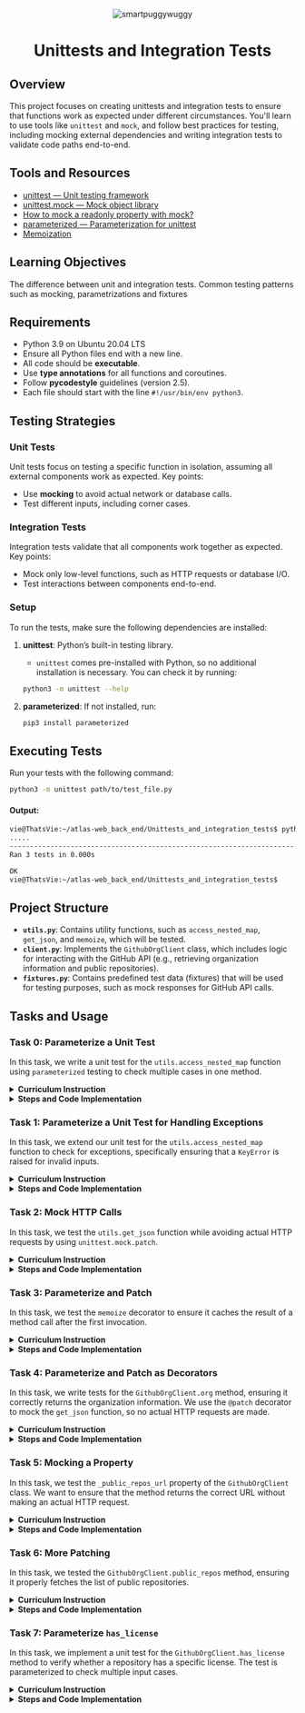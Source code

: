 <p align="center">
  <img src="https://github.com/user-attachments/assets/e42b6a69-0c9d-45c8-85f1-64f399f1d0b1" alt="smartpuggywuggy" />
</p>

<h1 align="center">Unittests and Integration Tests</h1>


## Overview
This project focuses on creating unittests and integration tests to ensure that functions work as expected under different circumstances. You'll learn to use tools like `unittest` and `mock`, and follow best practices for testing, including mocking external dependencies and writing integration tests to validate code paths end-to-end.

## Tools and Resources
- [unittest — Unit testing framework](https://docs.python.org/3/library/unittest.html)
- [unittest.mock — Mock object library](https://docs.python.org/3/library/unittest.mock.html)
- [How to mock a readonly property with mock?](https://stackoverflow.com/questions/11836436/how-to-mock-a-readonly-property-with-mock)
- [parameterized — Parameterization for unittest](https://pypi.org/project/parameterized/)
- [Memoization](https://en.wikipedia.org/wiki/Memoization)

## Learning Objectives

The difference between unit and integration tests.
Common testing patterns such as mocking, parametrizations and fixtures

  

## Requirements
- Python 3.9 on Ubuntu 20.04 LTS
- Ensure all Python files end with a new line.
- All code should be **executable**.
- Use **type annotations** for all functions and coroutines.
- Follow **pycodestyle** guidelines (version 2.5).
- Each file should start with the line `#!/usr/bin/env python3`.


## Testing Strategies

### Unit Tests
Unit tests focus on testing a specific function in isolation, assuming all external components work as expected. Key points:
- Use **mocking** to avoid actual network or database calls.
- Test different inputs, including corner cases.

### Integration Tests
Integration tests validate that all components work together as expected. Key points:
- Mock only low-level functions, such as HTTP requests or database I/O.
- Test interactions between components end-to-end.

### Setup

To run the tests, make sure the following dependencies are installed:

1. **unittest**: Python’s built-in testing library.
   - `unittest` comes pre-installed with Python, so no additional installation is necessary. You can check it by running:
   ```bash
   python3 -m unittest --help
   ```

2. **parameterized**: If not installed, run:
   ```bash
   pip3 install parameterized
   ```

## Executing Tests
Run your tests with the following command:
```bash
python3 -m unittest path/to/test_file.py
```
####  Output:
```bash
vie@ThatsVie:~/atlas-web_back_end/Unittests_and_integration_tests$ python3 -m unittest test_utils.py
.....
----------------------------------------------------------------------
Ran 3 tests in 0.000s

OK
vie@ThatsVie:~/atlas-web_back_end/Unittests_and_integration_tests$
```


## Project Structure
- **`utils.py`**: Contains utility functions, such as `access_nested_map`, `get_json`, and `memoize`, which will be tested.
- **`client.py`**: Implements the `GithubOrgClient` class, which includes logic for interacting with the GitHub API (e.g., retrieving organization information and public repositories).
- **`fixtures.py`**: Contains predefined test data (fixtures) that will be used for testing purposes, such as mock responses for GitHub API calls.


## Tasks and Usage

### Task 0: Parameterize a Unit Test

In this task, we write a unit test for the `utils.access_nested_map` function using `parameterized` testing to check multiple cases in one method.

<details>
  <summary><strong>Curriculum Instruction</strong></summary>

Familiarize yourself with the `utils.access_nested_map` function and understand its purpose. Play with it in the Python console to make sure you understand.

In this task you will write the first unit test for `utils.access_nested_map`.

- Create a `TestAccessNestedMap` class that inherits from `unittest.TestCase`.
- Implement the `TestAccessNestedMap.test_access_nested_map` method to test that the method returns what it is supposed to.
- Decorate the method with `@parameterized.expand` to test the function for the following inputs:
  - `nested_map={"a": 1}, path=("a",)`
  - `nested_map={"a": {"b": 2}}, path=("a",)`
  - `nested_map={"a": {"b": 2}}, path=("a", "b")`
- For each of these inputs, test with `assertEqual` that the function returns the expected result.
- The body of the test method should not be longer than 2 lines.

</details>

<details>
  <summary><strong>Steps and Code Implementation</strong></summary>

### Steps:

1. **Understand the Function**: `utils.access_nested_map` retrieves values from a nested dictionary using a sequence of keys (path).
   - Example: 
     ```python
     nested_map = {"a": {"b": 2}}
     path = ("a", "b")
     result = access_nested_map(nested_map, path)
     print(result)  # Output: 2
     ```

2. **Create the Test Class**: Define a `TestAccessNestedMap` class that inherits from `unittest.TestCase`.

3. **Use Parameterized Testing**: Apply the `@parameterized.expand` decorator to test multiple inputs.

4. **Test Cases**: 
   - **Case 1**: `nested_map={"a": 1}, path=("a",)` — Expected result: `1`
   - **Case 2**: `nested_map={"a": {"b": 2}}, path=("a",)` — Expected result: `{"b": 2}`
   - **Case 3**: `nested_map={"a": {"b": 2}}, path=("a", "b")` — Expected result: `2`

5. **Test Method**: Use `assertEqual` to verify the expected results.

#### Code:
```python
#!/usr/bin/env python3
'''
Unit tests for the access_nested_map function from the utils module.
'''

import unittest
from parameterized import parameterized
from utils import access_nested_map


class TestAccessNestedMap(unittest.TestCase):
    '''Test cases for access_nested_map'''

    @parameterized.expand([
        ({"a": 1}, ("a",), 1),
        ({"a": {"b": 2}}, ("a",), {"b": 2}),
        ({"a": {"b": 2}}, ("a", "b"), 2),
    ])
    def test_access_nested_map(self, nested_map, path, expected):
        '''
        Test access_nested_map with various nested dictionaries and paths.
        '''
        self.assertEqual(access_nested_map(nested_map, path), expected)


if __name__ == "__main__":
    unittest.main()
```

#### Issue Encountered:
When running the tests, the following error occurred:
```
ModuleNotFoundError: No module named 'parameterized'
```

#### Solution:
To resolve this issue, the `parameterized` module was installed using `pip3`:
```bash
pip3 install parameterized
```

Once installed, the test was rerun successfully using:
```bash
python3 -m unittest test_utils.py
```

####  Output:
```bash
vie@ThatsVie:~/pug/atlas-web_back_end/Unittests_and_integration_tests$ python3 -m unittest test_utils.py
.....
----------------------------------------------------------------------
Ran 3 tests in 0.000s

OK
```
</details>

### Task 1: Parameterize a Unit Test for Handling Exceptions

In this task, we extend our unit test for the `utils.access_nested_map` function to check for exceptions, specifically ensuring that a `KeyError` is raised for invalid inputs.

<details>
  <summary><strong>Curriculum Instruction</strong></summary>

Implement `TestAccessNestedMap.test_access_nested_map_exception`. Use the `assertRaises` context manager to test that a `KeyError` is raised for the following inputs (use `@parameterized.expand`):

- `nested_map={}, path=("a",)`
- `nested_map={"a": 1}, path=("a", "b")`

Also, make sure that the exception message is as expected.

</details>

<details>
  <summary><strong>Steps and Code Implementation</strong></summary>

### Steps:

1. **Extend the Test Class**: Add a new method `test_access_nested_map_exception` in the `TestAccessNestedMap` class to handle cases where an exception is expected.
  
2. **Use the assertRaises Context Manager**: This will check if the correct exception (`KeyError`) is raised for invalid inputs.

3. **Use Parameterized Testing**: Apply the `@parameterized.expand` decorator to test multiple cases where a `KeyError` should be raised.

4. **Test Cases**:
   - **Case 1**: `nested_map={}, path=("a",)` — Expected to raise `KeyError("a")`.
   - **Case 2**: `nested_map={"a": 1}, path=("a", "b")` — Expected to raise `KeyError("b")`.

#### Code:
```python
#!/usr/bin/env python3
'''
Unit tests for the access_nested_map function from the utils module.
'''

import unittest
from parameterized import parameterized
from utils import access_nested_map


class TestAccessNestedMap(unittest.TestCase):
    '''Test cases for access_nested_map'''

    @parameterized.expand([
        ({"a": 1}, ("a",), 1),
        ({"a": {"b": 2}}, ("a",), {"b": 2}),
        ({"a": {"b": 2}}, ("a", "b"), 2),
    ])
    def test_access_nested_map(self, nested_map, path, expected):
        '''
        Test access_nested_map with various nested dictionaries and paths.
        '''
        self.assertEqual(access_nested_map(nested_map, path), expected)

    @parameterized.expand([
        ({}, ("a",), 'a'),
        ({"a": 1}, ("a", "b"), 'b'),
    ])
    def test_access_nested_map_exception(self, nested_map, path, expected_error):
        '''
        Test that KeyError is raised for invalid paths in access_nested_map.
        '''
        with self.assertRaises(KeyError) as context:
            access_nested_map(nested_map, path)
        self.assertEqual(str(context.exception), f"'{expected_error}'")


if __name__ == "__main__":
    unittest.main()
```

#### How to Run the Test:
```bash
python3 -m unittest test_utils.py
```

####  Output:
```bash
vie@ThatsVie:~/pug/atlas-web_back_end/Unittests_and_integration_tests$ python3 -m unittest test_utils.py
.....
----------------------------------------------------------------------
Ran 5 tests in 0.000s

OK
```

</details>

### Task 2: Mock HTTP Calls

In this task, we test the `utils.get_json` function while avoiding actual HTTP requests by using `unittest.mock.patch`.

<details>
  <summary><strong>Curriculum Instruction</strong></summary>

Familiarize yourself with the `utils.get_json` function.

Define the `TestGetJson(unittest.TestCase)` class and implement the `TestGetJson.test_get_json` method to test that `utils.get_json` returns the expected result.

We don’t want to make any actual external HTTP calls. Use `unittest.mock.patch` to patch `requests.get`. Make sure it returns a `Mock` object with a `json` method that returns `test_payload` which you parametrize alongside the `test_url` that you will pass to `get_json` with the following inputs:

- `test_url="http://example.com"`, `test_payload={"payload": True}`
- `test_url="http://holberton.io"`, `test_payload={"payload": False}`

Test that the mocked `get` method was called exactly once (per input) with `test_url` as an argument.

Test that the output of `get_json` is equal to `test_payload`.

</details>

<details>
  <summary><strong>Steps and Code Implementation</strong></summary>

### Steps:

1. **Patch the `requests.get` Method**: Instead of making an actual HTTP call, patch `requests.get` to return a mock response object.

2. **Mock the Response**: Create a mock response object with a `json` method that returns the test payload.

3. **Use Parameterized Inputs**: Test different URLs and payloads by using `@parameterized.expand`.

4. **Test Case Assertions**:
   - Check that `requests.get` was called exactly once with the correct `test_url`.
   - Ensure that the return value of `get_json` matches the expected `test_payload`.

#### Code:
```python
#!/usr/bin/env python3
'''
Unit tests for the utils module.
'''

import unittest
from unittest.mock import patch, Mock
from parameterized import parameterized
from utils import get_json


class TestGetJson(unittest.TestCase):
    '''Test cases for get_json'''

    @parameterized.expand([
        ("http://example.com", {"payload": True}),
        ("http://holberton.io", {"payload": False}),
    ])
    @patch('utils.requests.get')
    def test_get_json(self, test_url, test_payload, mock_get):
        '''
        Test that get_json returns the expected result
        and makes a single HTTP call.
        '''
        # Mock response object with a json method
        mock_response = Mock()
        mock_response.json.return_value = test_payload

        # Set mock to return mock response
        mock_get.return_value = mock_response

        result = get_json(test_url)
        self.assertEqual(result, test_payload)

        # Check that requests.get was called once with the correct URL
        mock_get.assert_called_once_with(test_url)


if __name__ == "__main__":
    unittest.main()
```

### How to Run the Test:
```bash
python3 -m unittest test_utils.py
```

#### Output:
```bash
vie@ThatsVie:~/pug/atlas-web_back_end/Unittests_and_integration_tests$ python3 -m unittest test_utils.py
.......
----------------------------------------------------------------------
Ran 7 tests in 0.001s

OK
```

</details>

### Task 3: Parameterize and Patch

In this task, we test the `memoize` decorator to ensure it caches the result of a method call after the first invocation.

<details>
  <summary><strong>Curriculum Instruction</strong></summary>

Read about memoization and familiarize yourself with the `utils.memoize` decorator.

Implement the `TestMemoize(unittest.TestCase)` class with a `test_memoize` method.

Inside `test_memoize`, define the following class:

```python
class TestClass:

    def a_method(self):
        return 42

    @memoize
    def a_property(self):
        return self.a_method()
```

Use `unittest.mock.patch` to mock `a_method`. Test that when calling `a_property` twice, the correct result is returned, but `a_method` is only called once using `assert_called_once`.

</details>

<details>
  <summary><strong>Steps and Code Implementation</strong></summary>

### Steps:

1. **Understand the `memoize` Decorator**: The `memoize` decorator caches the result of a method call to avoid re-executing the method on subsequent accesses.
  
2. **Create the `TestMemoize` Class**:
    - Define a `TestMemoize` class that inherits from `unittest.TestCase`.
    - Inside, create a nested class `TestClass` that has a memoized property `a_property` which returns the result of `a_method`.

3. **Mock `a_method`**: Use `patch.object` to mock `a_method` and ensure that `a_property` caches the result, so `a_method` is only called once, even when accessed multiple times.

4. **Assertions**:
    - Ensure the result of calling `a_property` is correct.
    - Ensure that `a_method` is only called once using `assert_called_once`.

### Code:

```python
#!/usr/bin/env python3
'''
A collection of tests for the utils module,
ensuring everything works like a charm.
'''

import unittest
from unittest.mock import patch, Mock
from parameterized import parameterized
from utils import access_nested_map, get_json, memoize


class TestAccessNestedMap(unittest.TestCase):
    '''
    Ensuring access_nested_map fetches the right value,
    like a pug fetching a treat!
    '''

    @parameterized.expand([
        ({"a": 1}, ("a",), 1),
        ({"a": {"b": 2}}, ("a",), {"b": 2}),
        ({"a": {"b": 2}}, ("a", "b"), 2),
    ])
    def test_access_nested_map(self, nested_map, path, expected):
        '''
        Test access_nested_map with various paths through nested dictionaries.
        Think of it like a pug navigating through a maze of treats.
        '''
        self.assertEqual(access_nested_map(nested_map, path), expected)

    @parameterized.expand([
        ({}, ("a",), 'a'),
        ({"a": 1}, ("a", "b"), 'b'),
    ])
    def test_access_nested_map_exception(self, nested_map, path,
                                         expected_error):
        '''
        Test that KeyError is raised for invalid paths in access_nested_map.
        Like a pug looking for a treat that’s not there.
        '''
        with self.assertRaises(KeyError) as context:
            access_nested_map(nested_map, path)
        self.assertEqual(str(context.exception), f"'{expected_error}'")


class TestGetJson(unittest.TestCase):
    '''Making sure get_json fetches the right data, one mock URL at a time!'''

    @parameterized.expand([
        ("http://example.com", {"payload": True}),
        ("http://holberton.io", {"payload": False}),
    ])
    @patch('utils.requests.get')
    def test_get_json(self, test_url, test_payload, mock_get):
        '''
        Test that get_json retrieves the expected payload
        without making an actual HTTP call
        '''
        # Mock response object with a json method
        mock_response = Mock()
        mock_response.json.return_value = test_payload

        # Set mock to return mock response
        mock_get.return_value = mock_response

        result = get_json(test_url)
        self.assertEqual(result, test_payload)

        # Ensure that requests.get was called once with the correct URL
        mock_get.assert_called_once_with(test_url)


class TestMemoize(unittest.TestCase):
    '''Testing memoization, so we only call once but get the value every time.
    Like a pug who only needs one sniff to remember its home!'''

    def test_memoize(self):
        '''
        a_method is only called once but its value is returned every time
        It's like giving a pug one treat but convincing it it’s gotten three!
        '''

        class TestClass:
            '''Test class with a memoized property'''

            def a_method(self):
                '''Method to be memoized'''
                return 42

            @memoize
            def a_property(self):
                '''Memoized property'''
                return self.a_method()

        with patch.object(
            TestClass, 'a_method', return_value=42
        ) as mock_method:
            test_obj = TestClass()

            # Access a_property twice
            result_1 = test_obj.a_property
            result_2 = test_obj.a_property

            # Assert results are correct
            self.assertEqual(result_1, 42)
            self.assertEqual(result_2, 42)

            # a_method is called only once
            mock_method.assert_called_once()


if __name__ == "__main__":
    unittest.main()

```

### How to Run the Test:
```bash
python3 -m unittest test_utils.py
```

#### Output:
```bash
vie@ThatsVie:~/pug/atlas-web_back_end/Unittests_and_integration_tests$ python3 -m unittest test_utils.py
........
----------------------------------------------------------------------
Ran 8 tests in 0.003s

OK
```

</details>

### Task 4: Parameterize and Patch as Decorators

In this task, we write tests for the `GithubOrgClient.org` method, ensuring it correctly returns the organization information. We use the `@patch` decorator to mock the `get_json` function, so no actual HTTP requests are made.

<details>
  <summary><strong>Curriculum Instruction</strong></summary>

Familiarize yourself with the `client.GithubOrgClient` class.

In a new `test_client.py` file, declare the `TestGithubOrgClient(unittest.TestCase)` class and implement the `test_org` method.

This method should test that `GithubOrgClient.org` returns the correct value.

Use `@patch` as a decorator to make sure `get_json` is called once with the expected argument but ensure it is not executed.

Use `@parameterized.expand` as a decorator to parametrize the test with a couple of org examples to pass to `GithubOrgClient`, in this order:
- google
- abc

Of course, no external HTTP calls should be made.

</details>

<details>
  <summary><strong>Steps and Code Implementation</strong></summary>

### Steps:

1. **Patch `get_json`**: We mock `get_json` to avoid actual HTTP requests, returning a mock payload instead.
2. **Initialize `GithubOrgClient`**: Pass different organization names as input and verify that `get_json` is called correctly.
3. **Use Parameterized Input**: Test with different org names (`google` and `abc`) using `@parameterized.expand`.
4. **Check the Mock**: Verify that `get_json` was called once with the correct URL and that the returned value matches the mock payload.

#### Code:

```python
#!/usr/bin/env python3
'''
Unit tests for the client module.
Making sure everything runs as smooth as chocolate mousse!
'''

import unittest
from unittest.mock import patch
from parameterized import parameterized
from client import GithubOrgClient


class TestGithubOrgClient(unittest.TestCase):
    '''
    Test cases for the GithubOrgClient class.
    Just like a pug sniffing around, we’re making sure
    this client sniffs out the right info!
    '''

    @parameterized.expand([
        ("google",),
        ("abc",),
    ])
    @patch('client.get_json')
    def test_org(self, org_name, mock_get_json):
        '''
        Test that GithubOrgClient.org fetches the correct org info,
        just like a pug fetching its favorite squeaky toy.
        We’re making sure get_json is called once, no extra sniffs needed!
        '''
        # Mock response for get_json
        mock_get_json.return_value = {"payload": True}

        # Initialize the client
        client = GithubOrgClient(org_name)

        # Access the org attribute (not as a callable method)
        result = client.org

        # Ensure get_json was called with the correct URL
        mock_get_json.assert_called_once_with(
            f"https://api.github.com/orgs/{org_name}"
        )

        # Assert the result is what we expect
        self.assertEqual(result, {"payload": True})


if __name__ == "__main__":
    unittest.main()
```

### How to Run the Test:

```bash
python3 -m unittest test_client.py
```

#### Issue Encountered:

Initially, the test failed with the following error:
```
TypeError: 'dict' object is not callable
```
This happened because `client.org()` was treated as a method call instead of a property.

#### Solution:
The error was fixed by removing the parentheses from `client.org`, treating it as a property rather than a callable method. We ensured that `client.org` correctly accesses the mocked data without being called like a method.

#### Output:

```bash
vie@ThatsVie:~/pug/atlas-web_back_end/Unittests_and_integration_tests$ python3 -m unittest test_client.py
..
----------------------------------------------------------------------
Ran 2 tests in 0.001s

OK
```

</details>

### Task 5: Mocking a Property

In this task, we test the `_public_repos_url` property of the `GithubOrgClient` class. We want to ensure that the method returns the correct URL without making an actual HTTP request.

<details>
  <summary><strong>Curriculum Instruction</strong></summary>

memoize turns methods into properties. Read up on how to mock a property (see resource).

- Implement the `test_public_repos_url` method to unit-test `GithubOrgClient._public_repos_url`.
- Use `patch` as a context manager to patch `GithubOrgClient.org` and make it return a known payload.
- Test that the result of `_public_repos_url` is the expected one based on the mocked payload.

</details>

<details>
  <summary><strong>Steps and Code Implementation</strong></summary>

### Steps:

1. **Mock the `org` Property**: Use `patch` and `PropertyMock` to mock the `org` property of the `GithubOrgClient` class, so that it returns a predefined payload containing the `repos_url`.

2. **Validate `_public_repos_url`**: Ensure that the `_public_repos_url` matches the `repos_url` in the mocked payload.

3. **Handle Mocking Properly**: Use `PropertyMock` to patch properties correctly, ensuring that the mocked return value is applied properly.

### Code:
```python
#!/usr/bin/env python3
'''
Unit tests for the client module.
Making sure everything runs as smooth as chocolate mousse!
'''

import unittest
from unittest.mock import patch, PropertyMock
from parameterized import parameterized
from client import GithubOrgClient


class TestGithubOrgClient(unittest.TestCase):
    '''
    Test cases for the GithubOrgClient class.
    Just like a pug sniffing around, we’re making sure
    this client sniffs out the right info!
    '''

    @parameterized.expand([
        ("google",),
        ("abc",),
    ])
    @patch('client.get_json')
    def test_org(self, org_name, mock_get_json):
        '''
        Test that GithubOrgClient.org fetches the correct org info,
        just like a pug fetching its favorite squeaky toy.
        We’re making sure get_json is called once, no extra sniffs needed!
        '''
        mock_get_json.return_value = {"payload": True}

        client = GithubOrgClient(org_name)
        result = client.org  # Access as property, not a method call

        mock_get_json.assert_called_once_with(
            f"https://api.github.com/orgs/{org_name}"
        )
        self.assertEqual(result, {"payload": True})

    @patch('client.GithubOrgClient.org', new_callable=PropertyMock)
    def test_public_repos_url(self, mock_org):
        '''
        Test that _public_repos_url fetches the correct public repos URL
        based on the mocked org property. Just like a pug chasing a ball,
        we expect it to fetch the correct one!
        '''
        mock_org.return_value = {
            "repos_url": "https://api.github.com/orgs/google/repos"
        }

        client = GithubOrgClient("google")
        result = client._public_repos_url

        # Check if the _public_repos_url matches the mocked repos_url
        self.assertEqual(result, "https://api.github.com/orgs/google/repos")


if __name__ == "__main__":
    unittest.main()
```

### How to Run the Test:
```bash
python3 -m unittest test_client.py
```

### Issues Encountered:

#### Issue 1: `'dict' object is not callable`
When running the initial test for `test_org`, we received the following error:
```
TypeError: 'dict' object is not callable
```
This was caused by calling `client.org()` as a method, even though `org` is a property. The fix was to access `client.org` as a property (without parentheses).

#### Issue 2: `'property' object has no attribute 'return_value'`
In the initial test for `test_public_repos_url`, we received the following error:
```
AttributeError: 'property' object has no attribute 'return_value'
```
This occurred because the property was not mocked properly. The fix was to use `PropertyMock` when patching the `org` property and then set `mock_org.return_value` to the desired mock data.

### Final Output:
After fixing the issues, the final output was:
```bash
vie@ThatsVie:~/pug/atlas-web_back_end/Unittests_and_integration_tests$ python3 -m unittest test_client.py
...
----------------------------------------------------------------------
Ran 3 tests in 0.001s

OK
```

</details>

### Task 6: More Patching

In this task, we tested the `GithubOrgClient.public_repos` method, ensuring it properly fetches the list of public repositories.

<details>
  <summary><strong>Curriculum Instruction</strong></summary>

Implement `TestGithubOrgClient.test_public_repos` to unit-test `GithubOrgClient.public_repos`.

- Use `@patch` as a decorator to mock `get_json` and make it return a payload of your choice.
- Use `patch` as a context manager to mock `GithubOrgClient._public_repos_url` and return a value of your choice.
- Test that the list of repos is what you expect from the chosen payload.
- Test that the mocked property and the mocked `get_json` were called once.

</details>

<details>
  <summary><strong>Steps and Code Implementation</strong></summary>

### Steps:

1. **Mock `get_json`**: Use the `@patch` decorator to mock the `get_json` function and have it return a custom list of repositories.
   
2. **Mock `_public_repos_url`**: Use the `@patch` decorator to mock `GithubOrgClient._public_repos_url` to return a custom URL.

3. **Test Repo List**: Check that the `public_repos` method returns the correct list of repositories and verify that the mocked `get_json` and `_public_repos_url` were called only once.

#### Code:
```python
#!/usr/bin/env python3
'''
Unit tests for the client module.
Making sure everything runs as smooth as chocolate mousse!
'''

import unittest
from unittest.mock import patch, PropertyMock
from client import GithubOrgClient


class TestGithubOrgClient(unittest.TestCase):
    '''
    Test cases for the GithubOrgClient class.
    Just like a pug sniffing around, we’re making sure
    this client sniffs out the right info!
    '''

    @patch('client.get_json')
    @patch(
        'client.GithubOrgClient._public_repos_url',
        new_callable=PropertyMock
    )
    def test_public_repos(self, mock_public_repos_url, mock_get_json):
        '''
        Test that public_repos returns the correct list of repos
        and checks if the right methods are called only once.
        Just like how a pug only needs one sniff to find its favorite spot!
        '''
        # Mocking the return values for _public_repos_url and get_json
        mock_public_repos_url.return_value = "https://mocked_url.com"
        mock_get_json.return_value = [
            {"name": "repo_1"},
            {"name": "repo_2"},
            {"name": "repo_3"}
        ]

        # Initialize the client
        client = GithubOrgClient("google")

        # Call public_repos and capture the result
        result = client.public_repos()

        # Verify that the result matches the expected list of repo names
        self.assertEqual(result, ["repo_1", "repo_2", "repo_3"])

        # Check that _public_repos_url was called once
        mock_public_repos_url.assert_called_once()

        # Check that get_json was called once with the correct URL
        mock_get_json.assert_called_once_with("https://mocked_url.com")


if __name__ == "__main__":
    unittest.main()
```

### How to Run the Test:
```bash
python3 -m unittest test_client.py
```

#### Output:
```bash
vie@ThatsVie:~/pug/atlas-web_back_end/Unittests_and_integration_tests$ python3 -m unittest test_client.py
....
----------------------------------------------------------------------
Ran 4 tests in 0.001s

OK
```

</details>

### Task 7: Parameterize `has_license`

In this task, we implement a unit test for the `GithubOrgClient.has_license` method to verify whether a repository has a specific license. The test is parameterized to check multiple input cases.

<details>
  <summary><strong>Curriculum Instruction</strong></summary>

Implement `TestGithubOrgClient.test_has_license` to unit-test `GithubOrgClient.has_license`.

Parametrize the test with the following inputs:

- `repo={"license": {"key": "my_license"}}, license_key="my_license"`
- `repo={"license": {"key": "other_license"}}, license_key="my_license"`

You should also parameterize the expected returned value.

</details>

<details>
  <summary><strong>Steps and Code Implementation</strong></summary>

### Steps:

1. **Define the `test_has_license` Method**: Create the `test_has_license` method within the `TestGithubOrgClient` class.
   
2. **Use `@parameterized.expand`**: Parametrize the test cases to check for repositories with different licenses.

3. **Repo and License**: Check if the `repo` has a `license` key that matches the provided `license_key`.

4. **Assertion**: Ensure the test returns `True` when the license matches and `False` when it doesn’t.

#### Example Code:
```python
@parameterized.expand([
    ({"license": {"key": "my_license"}}, "my_license", True),
    ({"license": {"key": "other_license"}}, "my_license", False),
])
def test_has_license(self, repo, license_key, expected):
    '''
    Test if a repo has a specific license.
    Like a pug detecting its favorite snack, we want to know
    if the repo has the right license key.
    '''
    client = GithubOrgClient("google")
    result = client.has_license(repo, license_key)
    self.assertEqual(result, expected)
```

### How to Run the Test:
```bash
python3 -m unittest test_client.py
```

### Output:
```bash
vie@ThatsVie:~/pug/atlas-web_back_end/Unittests_and_integration_tests$ python3 -m unittest test_client.py
......
----------------------------------------------------------------------
Ran 6 tests in 0.001s

OK
```

</details>
